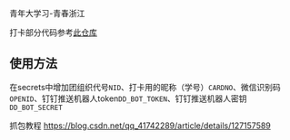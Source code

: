 青年大学习-青春浙江

打卡部分代码参考[此仓库](https://github.com/WuliAPO/Fuck_QCZJ)

## 使用方法

在secrets中增加团组织代号`NID`、打卡用的昵称（学号）`CARDNO`、微信识别码`OPENID`、钉钉推送机器人token`DD_BOT_TOKEN`、钉钉推送机器人密钥`DD_BOT_SECRET`

抓包教程 https://blog.csdn.net/qq_41742289/article/details/127157589